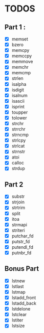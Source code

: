 # TODOS

## Part 1 :
- [x] memset
- [x] bzero
- [x] memcpy
- [x] memccpy
- [x] memmove
- [x] memchr
- [x] memcmp
- [x] strlen
- [x] isalpha
- [x] isdigit
- [x] isalnum
- [x] isascii
- [x] isprint
- [x] toupper
- [x] tolower
- [x] strchr
- [x] strrchr
- [x] strncmp
- [x] strlcpy
- [x] strlcat
- [x] strnstr
- [x] atoi
- [x] calloc
- [x] strdup

## Part 2
- [x] substr
- [x] strjoin
- [x] strtrim
- [x] split
- [x] itoa
- [x] strmapi
- [x] striteri
- [x] putchar_fd
- [x] putstr_fd
- [x] putendl_fd
- [x] putnbr_fd

## Bonus Part
- [x] lstnew
- [x] lstlast
- [x] lstmap
- [x] lstadd_front
- [x] lstadd_back
- [x] lstdelone
- [x] lstclear
- [x] lstiter
- [x] lstsize